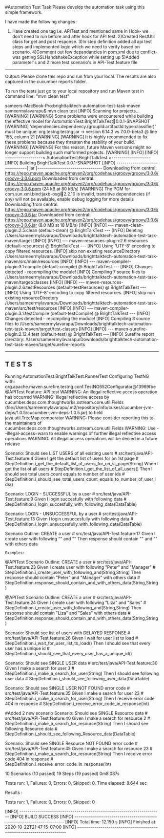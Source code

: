 #Automation Test Task
Please develop the automation task using this simple framework.

I have made the following changes :

1) Have created one tag i.e. APITest and mentioned same in Hook- we don't need to run before and after hook for API test.
2)Created RestUtil class for get and post response.
3)In step definition added all api test steps and implemented logic which we need to verify based on scenario.
4)Comment out few depandancies  in pom.xml due to conflict- was getting SSLHandshakeException while setting up
5)Added parameter's and 2 more test scenario's in API-Test.feature file


----------------------------------------------------------------------------------------------------------------------------------------
Output:
Please clone this repo and run from your local. The results are also captured in the cucumber reports folder.

To run the tests just go to your local repository and run Maven test in command line:
"mvn clean test"

sameers-MacBook-Pro:brighttalktech-automation-test-task-maven sameermylavarapu$ mvn clean test
[INFO] Scanning for projects...
[WARNING] 
[WARNING] Some problems were encountered while building the effective model for AutomationTest:BrightTalkTest:jar:0.0.1-SNAPSHOT
[WARNING] 'dependencies.dependency.(groupId:artifactId:type:classifier)' must be unique: org.testng:testng:jar -> version 6.14.3 vs 7.0.0-beta3 @ line 155, column 21
[WARNING] 
[WARNING] It is highly recommended to fix these problems because they threaten the stability of your build.
[WARNING] 
[WARNING] For this reason, future Maven versions might no longer support building such malformed projects.
[WARNING] 
[INFO] 
[INFO] -------------------< AutomationTest:BrightTalkTest >--------------------
[INFO] Building BrightTalkTest 0.0.1-SNAPSHOT
[INFO] --------------------------------[ jar ]---------------------------------
Downloading from central: https://repo.maven.apache.org/maven2/org/codehaus/groovy/groovy/3.0.6/groovy-3.0.6.pom
Downloaded from central: https://repo.maven.apache.org/maven2/org/codehaus/groovy/groovy/3.0.6/groovy-3.0.6.pom (24 kB at 80 kB/s)
[WARNING] The POM for com.sun.xml.bind:jaxb-osgi:jar:2.2.10 is invalid, transitive dependencies (if any) will not be available, enable debug logging for more details
Downloading from central: https://repo.maven.apache.org/maven2/org/codehaus/groovy/groovy/3.0.6/groovy-3.0.6.jar
Downloaded from central: https://repo.maven.apache.org/maven2/org/codehaus/groovy/groovy/3.0.6/groovy-3.0.6.jar (8.0 MB at 18 MB/s)
[INFO] 
[INFO] --- maven-clean-plugin:2.5:clean (default-clean) @ BrightTalkTest ---
[INFO] Deleting /Users/sameermylavarapu/Downloads/brighttalktech-automation-test-task-maven/target
[INFO] 
[INFO] --- maven-resources-plugin:2.6:resources (default-resources) @ BrightTalkTest ---
[INFO] Using 'UTF-8' encoding to copy filtered resources.
[INFO] skip non existing resourceDirectory /Users/sameermylavarapu/Downloads/brighttalktech-automation-test-task-maven/src/main/resources
[INFO] 
[INFO] --- maven-compiler-plugin:3.1:compile (default-compile) @ BrightTalkTest ---
[INFO] Changes detected - recompiling the module!
[INFO] Compiling 7 source files to /Users/sameermylavarapu/Downloads/brighttalktech-automation-test-task-maven/target/classes
[INFO] 
[INFO] --- maven-resources-plugin:2.6:testResources (default-testResources) @ BrightTalkTest ---
[INFO] Using 'UTF-8' encoding to copy filtered resources.
[INFO] skip non existing resourceDirectory /Users/sameermylavarapu/Downloads/brighttalktech-automation-test-task-maven/src/test/resources
[INFO] 
[INFO] --- maven-compiler-plugin:3.1:testCompile (default-testCompile) @ BrightTalkTest ---
[INFO] Changes detected - recompiling the module!
[INFO] Compiling 3 source files to /Users/sameermylavarapu/Downloads/brighttalktech-automation-test-task-maven/target/test-classes
[INFO] 
[INFO] --- maven-surefire-plugin:2.12.4:test (default-test) @ BrightTalkTest ---
[INFO] Surefire report directory: /Users/sameermylavarapu/Downloads/brighttalktech-automation-test-task-maven/target/surefire-reports

-------------------------------------------------------
 T E S T S
-------------------------------------------------------
Running AutomationTest.BrightTalkTest.RunnerTest
Configuring TestNG with: org.apache.maven.surefire.testng.conf.TestNG652Configurator@13969fbe
@APITest
Feature: API test
WARNING: An illegal reflective access operation has occurred
WARNING: Illegal reflective access by cucumber.deps.com.thoughtworks.xstream.core.util.Fields (file:/Users/sameermylavarapu/.m2/repository/info/cukes/cucumber-jvm-deps/1.0.5/cucumber-jvm-deps-1.0.5.jar) to field java.util.TreeMap.comparator
WARNING: Please consider reporting this to the maintainers of cucumber.deps.com.thoughtworks.xstream.core.util.Fields
WARNING: Use --illegal-access=warn to enable warnings of further illegal reflective access operations
WARNING: All illegal access operations will be denied in a future release

  Scenario: Should see LIST USERS of all existing users              # src/test/java/API-Test.feature:4
    Given I get the default list of users for on 1st page            # StepDefinition.i_get_the_default_list_of_users_for_on_st_page(String)
    When I get the list of all users                                 # StepDefinition.i_get_the_list_of_all_users()
    Then I should see total users count equals to number of user ids # StepDefinition.i_should_see_total_users_count_equals_to_number_of_user_ids()

  Scenario: LOGIN - SUCCESSFUL by a user          # src/test/java/API-Test.feature:9
    Given I login succesfully with following data # StepDefinition.i_login_succesfully_with_following_data(DataTable)

  Scenario: LOGIN - UNSUCCESSFUL by a user          # src/test/java/API-Test.feature:13
    Given I login unsuccesfully with following data # StepDefinition.i_login_unsuccesfully_with_following_data(DataTable)

  Scenario Outline: CREATE a user                                      # src/test/java/API-Test.feature:17
    Given I create user with following "<Name>" and "<Job>"
    Then response should contain "<Name>" and "<Job>" with others data

    Examples: 

  @APITest
  Scenario Outline: CREATE a user                                       # src/test/java/API-Test.feature:23
    Given I create user with following "Peter" and "Manager"            # StepDefinition.i_create_user_with_following_and(String,String)
    Then response should contain "Peter" and "Manager" with others data # StepDefinition.response_should_contain_and_with_others_data(String,String)

  @APITest
  Scenario Outline: CREATE a user                                    # src/test/java/API-Test.feature:24
    Given I create user with following "Liza" and "Sales"            # StepDefinition.i_create_user_with_following_and(String,String)
    Then response should contain "Liza" and "Sales" with others data # StepDefinition.response_should_contain_and_with_others_data(String,String)

  Scenario: Should see list of users with DELAYED RESPONSE # src/test/java/API-Test.feature:26
    Given I wait for user list to load                     # StepDefinition.i_wait_for_user_list_to_load()
    Then I should see that every user has a unique id      # StepDefinition.i_should_see_that_every_user_has_a_unique_id()

  Scenario: Should see SINGLE USER data   # src/test/java/API-Test.feature:30
    Given I make a search for user 3      # StepDefinition.i_make_a_search_for_user(String)
    Then I should see following user data # StepDefinition.i_should_see_following_user_data(DataTable)

  Scenario: Should see SINGLE USER NOT FOUND error code # src/test/java/API-Test.feature:35
    Given I make a search for user 23                   # StepDefinition.i_make_a_search_for_user(String)
    Then I receive error code 404 in response           # StepDefinition.i_receive_error_code_in_response(int)

  #Added 2 new scenario
  Scenario: Should see SINGLE Resource data   # src/test/java/API-Test.feature:40
    Given I make a search for resource 2      # StepDefinition.i_make_a_search_for_resource(String)
    Then I should see following Resource data # StepDefinition.i_should_see_following_Resource_data(DataTable)

  Scenario: Should see SINGLE Resource NOT FOUND error code # src/test/java/API-Test.feature:45
    Given I make a search for resource 23                   # StepDefinition.i_make_a_search_for_resource(String)
    Then I receive error code 404 in response               # StepDefinition.i_receive_error_code_in_response(int)

10 Scenarios (10 passed)
19 Steps (19 passed)
0m8.087s

Tests run: 1, Failures: 0, Errors: 0, Skipped: 0, Time elapsed: 8.644 sec

Results :

Tests run: 1, Failures: 0, Errors: 0, Skipped: 0

[INFO] ------------------------------------------------------------------------
[INFO] BUILD SUCCESS
[INFO] ------------------------------------------------------------------------
[INFO] Total time:  12.150 s
[INFO] Finished at: 2020-10-22T21:47:15-07:00
[INFO] ------------------------------------------------------------------------


